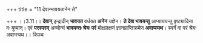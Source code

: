+++
title = "11 देवान्भावयतानेन ते"

+++
।।3.11।। **देवान्** इन्द्रादीन् **भावयत** वर्धयत **अनेन** यज्ञेन। **ते
देवा भावयन्तु** आप्याययन्तु वृष्ट्यादिना वः युष्मान्। एवं **परस्परम्**
अन्योन्यं **भावयन्तः श्रेयः परं** मोक्षलक्षणं ज्ञानप्राप्तिक्रमेण
**अवाप्स्यथ**। स्वर्गं वा परं श्रेयः अवाप्स्यथ।। किञ्च
